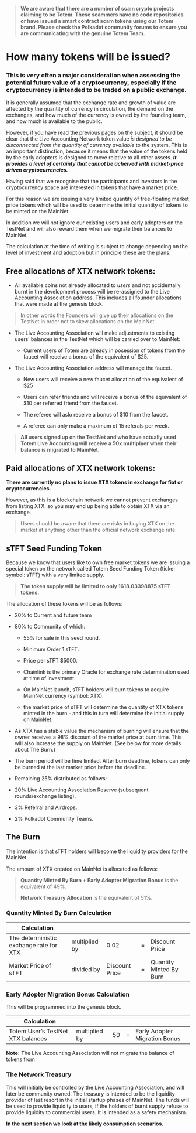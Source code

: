 > **We are aware that there are a number of scam crypto projects claiming to be Totem. These scammers have no code repositories or have issued a smart contract scam tokens using our Totem brand. Please check the Polkadot community forums to ensure you are communicating with the genuine Totem Team.**

# How many tokens will be issued?

### This is very often a major consideration when assessing the potential future value of a cryptocurrency, especially if the cryptocurrency is intended to be traded on a public exchange. 

It is generally assumed that the exchange rate and growth of value are affected by the quantity of currency in circulation, the demand on the exchanges, and how much of the currency is owned by the founding team, and how much is available to the public.

However, if you have read the previous pages on the subject, it should be clear that the Live Accounting Network token value _is designed to be disconnected from the quantity of currency available_ to the system. This is an important distinction, because it means that the value of the tokens held by the early adopters is designed to move relative to all other assets. **_It provides a level of certainty that cannot be acheived with market-price driven cryptocurrencies._**

Having said that we recognise that the participants and investors in the cryptocurrency space are interested in tokens that have a market price.

For this reason we are issuing a very limited quantity of free-floating market price tokens which will be used to determine the initial quantity of tokens to be minted on the MainNet.

In addition we will not ignore our existing users and early adopters on the TestNet and will also reward them when we migrate their balances to MainNet.

The calculation at the time of writing is subject to change depending on the level of investment and adoption but in principle these are the plans:

## Free allocations of XTX network tokens:

* All available coins not already allocated to _users_ and not accidentally burnt in the development process will be re-assigned to the Live Accounting Association address. This includes all founder allocations that were made at the genesis block. 

> In other words the Founders will give up their allocations on the TestNet in order not to skew allocations on the MainNet.

* The Live Accounting Association will make adjustments to existing users’ balances in the TestNet which will be carried over to MainNet:

    * Current users of Totem are already in posession of tokens from the faucet will receive a bonus of the equivalent of $25.

* The Live Accounting Association address will manage the faucet.

    * New users will receive a new faucet allocation of the equivalent of $25

    * Users can refer friends and will receive a bonus of  the equivalent of $10 per referred friend from the faucet.

    * The referee will aslo receive a bonus of $10 from the faucet.

    * A referee can only make a maximum of 15 referals per week.

> **All users signed up on the TestNet and who have actually used Totem Live Accounting will receive a 50x multiplyer when their balance is migrated to MainNet.**

## Paid allocations of XTX network tokens:

**There are currently no plans to issue XTX tokens in exchange for fiat or cryptocurrencies.**

However, as this is a blockchain network we cannot prevent exchanges from listing XTX, so you may end up being able to obtain XTX via an exchange.

> Users should be aware that there are risks in buying XTX on the market at anything other than the official network exchange rate.

## sTFT Seed Funding Token

Because we know that users like to own free market tokens we are issuing a special token on the network called Totem Seed Funding Token (ticker symbol: sTFT) with a very limited supply.

> **The token supply will be limited to only 1618.03398875 sTFT tokens.**



The allocation of these tokens will be as follows:

* 20% to Current and future team

* 80% to Community of which:

    * 55% for sale in this seed round.

    * Minimum Order 1 sTFT.

    * Price per sTFT $5000.

    * Chainlink is the primary Oracle for exchange rate determination used at time of investment.

    * On MainNet launch, sTFT holders will burn tokens to acquire MainNet currency (symbol: XTX).

    * the market price of sTFT will determine the quantity of XTX tokens minted in the burn - and this in turn will determine the initial supply on MainNet.

* As XTX has a stable value the mechanism of burning will ensure that the owner receives a 98% discount of the market price at burn time. This will also increase the supply on MainNet. (See below for more details about The Burn.)

* The burn period will be time limited. After burn deadline, tokens can only be burned at the last market price before the deadline.

* Remaining 25% distributed as follows:

* 20% Live Accounting Association Reserve (subsequent rounds/exchange 
listing).

* 3% Referral and Airdrops.

* 2% Polkadot Community Teams. 

## The Burn 

The intention is that sTFT holders will become the liquidity providers for the MainNet. 

The amount of XTX created on MainNet is allocated as follows:

> **Quantity Minted By Burn + Early Adopter Migration Bonus** is the equivalent of 49%.
>
> **Network Treasury Allocation** is the equivalent of 51%.

### Quantity Minted By Burn Calculation

| Calculation                             |               |                |  |                        |
|-----------------------------------------|---------------|----------------|--|------------------------|
| The deterministic exchange rate for XTX | multiplied by | 0.02           | = | Discount Price           |
| Market Price of sTFT                    | divided by    | Discount Price | = | Quantity Minted By Burn |


### Early Adopter Migration Bonus Calculation

This will be programmed into the genesis block.

| Calculation                             |               |                | |                         |
|-----------------------------------------|---------------|----------------|-|-------------------------|
| Totem User’s TestNet XTX balances | multiplied by | 50 | = |         Early Adopter Migration Bonus           |

**Note:** The Live Accounting Association will not migrate the balance of tokens from 

### The Network Treasury

This will initially be controlled by the Live Accounting Association, and will later be community owned. The treasury is intended to be the liquidity provider of last resort in the initial startup phases of MainNet. The funds will be used to provide liquidity to users, if the holders of burnt supply refuse to provide liquidity to commercial users. It is intended as a safety mechanism.



<!-- ## Founders Allocations

**To address concerns about founders owning too many tokens or the possibility of dumping currency the following background facts should be considered:**

* In the current TestNet all tokens were created when the network was born in April 2019.

    *  The initial quantity of tokens was 250,344,418,537,487 of the smalles units. _e.g. 2,503,444.18537487 units if measured in the same way as bitcoin with 8 decimal places._
        
        * we refer to 100 000 000 units of XTX as a 1 Batch (bXTX)  
        
        * at the time of minting these tokens had zero value.

    * In the TestNet the tokens are consumed/burnt with transaction fees.

        * at the time of writing there are  250,344,321,419,820 units left.

    * **The Issuance in the funding round is 100,000 batches (10,000,000,000,000 XTX)**

        * This Issuance is equivalent to around $3.5M at the current exchange rate.

        * The Live Accounting Association may increase the issuance cap if the funding round is over-subscribed.

    * **Founders will receive a long-term locked allocation of XTX.**

        * These funds will be allocated according to the table below.

        * These funds will be not be available until the MainNet is shipped.

---

* The entirety of available tokens will be passed to the Live Accounting Association address "**5FNn3K99K9xz4N96AGNnpa8M9bRzyZ3SriQVZUafoq1GEogY**" on the Totem Meccano Canary TestNet.

    * This address can be inspected on the network at any time.

    * This address will send transactions to a faucet (for distribution) and a lock/burn escrow account for the remainder of the tokens.

* The Live Accounting Association will distribute the tokens in exchange for contributions, or via the faucet, or via developer grants.

---

**It is expected that token holders can sell their tokens, on the Totem Live Accounting Network OTC Marketplace when it is shipped after the Crowdsale.**

* We cannot stop centralised exchanges from listing the token, but it should be noted that the market price of XTX will not necessarily be the same as the deterministic price calculated according to the method described in the prior pages.

* Totem Founders will have their tokens locked for the longest period.

    * All other owners will be able to sell their tokens before the Founders.

> The aim of the Live Accounting Association is to distribute up to 51% of XTX on MainNet to the community with the remainder being allocated to the Treasury of the network, early adopters and Contributors.

## Token distribution table.

| Allocation Type                                            | Batch of 100M Units of XTX | % Allocation |
|------------------------------------------------------------|:--------------------------:|:------------:|
| Pre-Crowdsale Airdrop existing Users incl. Referral Scheme |  2,150                     | 2.15%        |
| Founder Reservation min locked 12 months                   |  16,124                    | 16.12%       |
| Live Accounting Association / Treasury                     |  33,355                    | 33.36%       |
| Softcap (Private Sale)                                     |  21,498                    | 21.50%       |
| Target Cap (Public)                                        |  26,873                    | 26.87%       |
|                                                            |                            |              |
| Crowdsale Issuance                                         |  100,000                   | 100.00%      |

### Important Note:

The network treasury is intended to be a liquidity provider of last resort, in the event that XTX holders refuse to sell to users.  -->

**In the next section we look at the likely consumption scenarios.**

